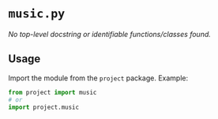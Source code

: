 # `music.py`

_No top-level docstring or identifiable functions/classes found._

## Usage

Import the module from the `project` package. Example:

```python
from project import music
# or
import project.music
```
